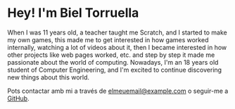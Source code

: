 <!DOCTYPE html>
<html lang="ca">
<body>
    <h1>Hey! I'm Biel Torruella</h1>
    <p>When I was 11 years old, a teacher taught me Scratch, and I started to make my own games, this made me to get interested in how games worked internally, watching a lot of videos about it, then I became interested in how other projects like web pages worked, etc. and step by step it made me passionate about the world of computing.
Nowadays, I'm an 18 years old student of Computer Engineering, and I'm excited to continue discovering new things about this world.</p>
    <p>Pots contactar amb mi a través de <a href="mailto:bieltorruella2006@gmail.com">elmeuemail@example.com</a> o seguir-me a <a href="https://github.com/bieltm" target="_blank">GitHub</a>.</p>
  </div>
</body>
</html>
